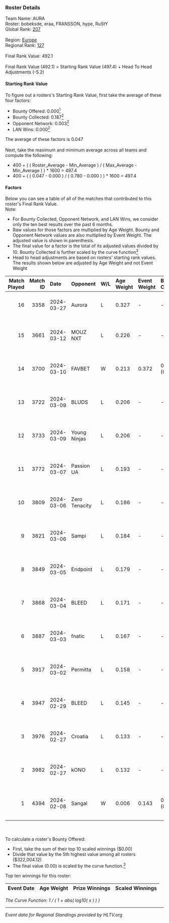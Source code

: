 ### Roster Details<br />
Team Name: AURA<br />
Roster: bobeksde, eraa, FRANSSON, hype, RuStY<br />
Global Rank: [207](../standings_global.md)<br />
<br />
Region: [Europe]( ../standings_europe.md)<br />
Regional Rank: [127]( ../standings_europe.md)<br />
<br />
Final Rank Value:  492.1<br />
<br />
Final Rank Value (492.1) = Starting Rank Value (497.4) + Head To Head Adjustments (-5.2)<br />

#### Starting Rank Value<br />
To figure out a rosters's Starting Rank Value, first take the average of these four factors:<br />
- Bounty Offered: 0.000[<sup>1</sup>](#table2)
- Bounty Collected: 0.187[<sup>2</sup>](#table1)
- Opponent Network: 0.003[<sup>2</sup>](#table1)
- LAN Wins: 0.000[<sup>2</sup>](#table1)

The average of these factors is 0.047<br />
<br />
Next, take the maximum and minimum average across all teams and compute the following:<br />
- 400 + ( ( Roster_Average - Min_Average ) / ( Max_Average - Min_Average ) ) * 1600 = 497.4
- 400 + ( ( 0.047 - 0.000 ) / ( 0.780 - 0.000 ) ) * 1600 = 497.4


#### Factors<br />
Below you can see a table of all of the matches that contributed to this roster's Final Rank Value.<br />
Note:<br />

- For Bounty Collected, Opponent Network, and LAN Wins, we consider only the ten best results over the past 6 months.
- Raw values for those factors are multiplied by Age Weight. Bounty and Opponent Network values are also multiplied by Event Weight. The adjusted value is shown in parenthesis.
- The final value for a factor is the total of its adjusted values divided by 10. Bounty Collected is further scaled by the curve function[<sup>3</sup>](#curveFunction)
- Head to head adjustments are based on rosters' starting rank values. The results shown below are adjusted by Age Weight and not Event Weight
<span id="table1"></span><br />


| Match Played | Match ID | Date       | Opponent      | W/L | Age Weight | Event Weight | Bounty Collected | Opponent Network | LAN Wins  | H2H Adj. | Roster                                 |
| -: | -: | :- | :- | :- | :- | :- | :- | :- | :- | -: | :- |
|           16 |     3358 | 2024-03-27 | Aurora        | L   | 0.327      | -            | -                | -                | -         |    -0.01 | bobeksde, eraa, FRANSSON, hype, RuStY  |
|           15 |     3661 | 2024-03-12 | MOUZ NXT      | L   | 0.226      | -            | -                | -                | -         |    -0.31 | bobeksde, eraa, Golden, Plopski, RuStY |
|           14 |     3700 | 2024-03-10 | FAVBET        | W   | 0.213      | 0.372        | 0.003 (0.000)    | 0.334 (0.027)    | 0 (0.000) |     5.50 | bobeksde, eraa, Golden, Plopski, RuStY |
|           13 |     3722 | 2024-03-09 | BLUDS         | L   | 0.206      | -            | -                | -                | -         |    -4.06 | bobeksde, eraa, Golden, Plopski, RuStY |
|           12 |     3733 | 2024-03-09 | Young Ninjas  | L   | 0.206      | -            | -                | -                | -         |    -1.14 | bobeksde, eraa, Golden, Plopski, RuStY |
|           11 |     3772 | 2024-03-07 | Passion UA    | L   | 0.193      | -            | -                | -                | -         |    -0.21 | bobeksde, eraa, Golden, Plopski, RuStY |
|           10 |     3809 | 2024-03-06 | Zero Tenacity | L   | 0.186      | -            | -                | -                | -         |    -0.19 | bobeksde, eraa, Golden, Plopski, RuStY |
|            9 |     3821 | 2024-03-06 | Sampi         | L   | 0.184      | -            | -                | -                | -         |    -0.59 | bobeksde, eraa, Golden, Plopski, RuStY |
|            8 |     3849 | 2024-03-05 | Endpoint      | L   | 0.179      | -            | -                | -                | -         |    -0.56 | bobeksde, eraa, Golden, Plopski, RuStY |
|            7 |     3868 | 2024-03-04 | BLEED         | L   | 0.171      | -            | -                | -                | -         |    -0.37 | bobeksde, eraa, Golden, Plopski, RuStY |
|            6 |     3887 | 2024-03-03 | fnatic        | L   | 0.167      | -            | -                | -                | -         |    -0.01 | bobeksde, eraa, Golden, Plopski, RuStY |
|            5 |     3917 | 2024-03-02 | Permitta      | L   | 0.158      | -            | -                | -                | -         |    -0.37 | bobeksde, eraa, Golden, Plopski, RuStY |
|            4 |     3947 | 2024-02-29 | BLEED         | L   | 0.145      | -            | -                | -                | -         |    -0.32 | bobeksde, eraa, Golden, Plopski, RuStY |
|            3 |     3976 | 2024-02-27 | Croatia       | L   | 0.133      | -            | -                | -                | -         |    -2.15 | bobeksde, eraa, Golden, Plopski, RuStY |
|            2 |     3982 | 2024-02-27 | kONO          | L   | 0.132      | -            | -                | -                | -         |    -0.63 | bobeksde, eraa, Golden, Plopski, RuStY |
|            1 |     4394 | 2024-02-08 | Sangal        | W   | 0.006      | 0.143        | 0.219 (0.000)    | 0.866 (0.001)    | 0 (0.000) |     0.19 | bobeksde, eraa, Golden, Plopski, RuStY |

<br />
<span id="table2"></span><br />
To calculate a roster's Bounty Offered:<br />

- First, take the sum of their top 10 scaled winnings ($0.00)
- Divide that value by the 5th highest value among all rosters ($322,004.12)
- The final value (0.00) is scaled by the curve function.[<sup>3</sup>](#curveFunction)

Top ten winnings for this roster:<br />

| Event Date | Age Weight | Prize Winnings | Scaled Winnings |
| :- | -: | :- | :- |


<span id="curveFunction"></span>_The Curve Function: 1 / ( 1 + abs( log10( x ) ) )_<br />

---
_Event data for Regional Standings provided by HLTV.org_<br />
